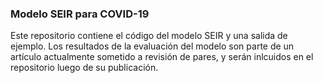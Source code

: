 ### Modelo SEIR para COVID-19

Este repositorio contiene el código del modelo SEIR y una salida de ejemplo. Los resultados de la evaluación del modelo son parte de un artículo actualmente sometido a revisión de pares, y serán inlcuidos en el repositorio luego de su publicación.
